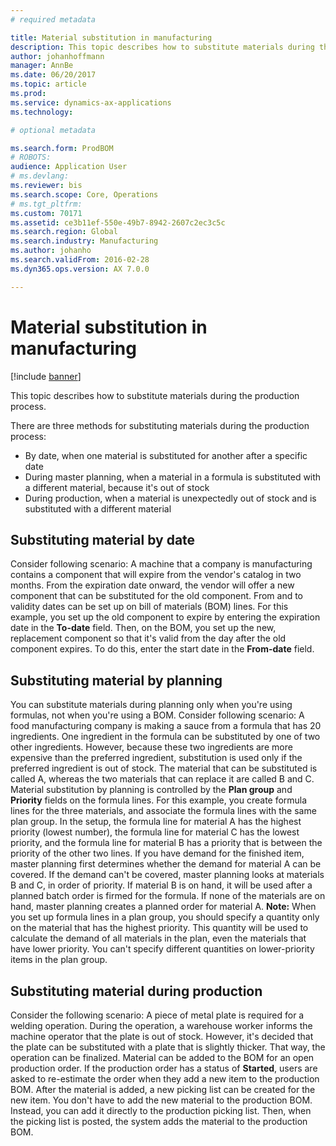 ```yaml
---
# required metadata

title: Material substitution in manufacturing
description: This topic describes how to substitute materials during the production process. 
author: johanhoffmann
manager: AnnBe
ms.date: 06/20/2017
ms.topic: article
ms.prod: 
ms.service: dynamics-ax-applications
ms.technology: 

# optional metadata

ms.search.form: ProdBOM
# ROBOTS: 
audience: Application User
# ms.devlang: 
ms.reviewer: bis
ms.search.scope: Core, Operations
# ms.tgt_pltfrm: 
ms.custom: 70171
ms.assetid: ce3b11ef-550e-49b7-8942-2607c2ec3c5c
ms.search.region: Global
ms.search.industry: Manufacturing
ms.author: johanho
ms.search.validFrom: 2016-02-28
ms.dyn365.ops.version: AX 7.0.0

---
```


# Material substitution in manufacturing

[!include [banner](../includes/banner.md)]

This topic describes how to substitute materials during the production process. 

There are three methods for substituting materials during the production process:

-   By date, when one material is substituted for another after a specific date
-   During master planning, when a material in a formula is substituted with a different material, because it's out of stock
-   During production, when a material is unexpectedly out of stock and is substituted with a different material

## Substituting material by date
Consider following scenario: A machine that a company is manufacturing contains a component that will expire from the vendor's catalog in two months. From the expiration date onward, the vendor will offer a new component that can be substituted for the old component. From and to validity dates can be set up on bill of materials (BOM) lines. For this example, you set up the old component to expire by entering the expiration date in the **To-date** field. Then, on the BOM, you set up the new, replacement component so that it's valid from the day after the old component expires. To do this, enter the start date in the **From-date** field.

## Substituting material by planning
You can substitute materials during planning only when you're using formulas, not when you're using a BOM. Consider following scenario: A food manufacturing company is making a sauce from a formula that has 20 ingredients. One ingredient in the formula can be substituted by one of two other ingredients. However, because these two ingredients are more expensive than the preferred ingredient, substitution is used only if the preferred ingredient is out of stock. The material that can be substituted is called A, whereas the two materials that can replace it are called B and C. Material substitution by planning is controlled by the **Plan group** and **Priority** fields on the formula lines. For this example, you create formula lines for the three materials, and associate the formula lines with the same plan group. In the setup, the formula line for material A has the highest priority (lowest number), the formula line for material C has the lowest priority, and the formula line for material B has a priority that is between the priority of the other two lines. If you have demand for the finished item, master planning first determines whether the demand for material A can be covered. If the demand can't be covered, master planning looks at materials B and C, in order of priority. If material B is on hand, it will be used after a planned batch order is firmed for the formula. If none of the materials are on hand, master planning creates a planned order for material A. **Note:** When you set up formula lines in a plan group, you should specify a quantity only on the material that has the highest priority. This quantity will be used to calculate the demand of all materials in the plan, even the materials that have lower priority. You can't specify different quantities on lower-priority items in the plan group.

## Substituting material during production
Consider the following scenario: A piece of metal plate is required for a welding operation. During the operation, a warehouse worker informs the machine operator that the plate is out of stock. However, it's decided that the plate can be substituted with a plate that is slightly thicker. That way, the operation can be finalized. Material can be added to the BOM for an open production order. If the production order has a status of **Started**, users are asked to re-estimate the order when they add a new item to the production BOM. After the material is added, a new picking list can be created for the new item. You don't have to add the new material to the production BOM. Instead, you can add it directly to the production picking list. Then, when the picking list is posted, the system adds the material to the production BOM.



